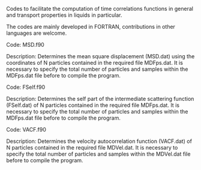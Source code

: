 Codes to facilitate the computation of time correlations functions in general and 
transport properties in liquids in particular.

The codes are mainly developed in FORTRAN, contributions in other languages are welcome.


Code: MSD.f90

Description: Determines the mean square displacement (MSD.dat) using the coordinates
of N particles contained in the required file MDFps.dat. It is necessary to specify 
the total number of particles and samples within the MDFps.dat file before to compile
the program.


Code: FSelf.f90

Description: Determines the self part of the intermediate scattering function (FSelf.dat)
of N particles contained in the required file MDFps.dat. It is necessary to specify 
the total number of particles and samples within the MDFps.dat file before to compile
the program.


Code: VACF.f90

Description: Determines the velocity autocorrelation function (VACF.dat) of N
particles contained in the required file MDVel.dat. It is necessary to specify 
the total number of particles and samples within the MDVel.dat file before to compile
the program.

